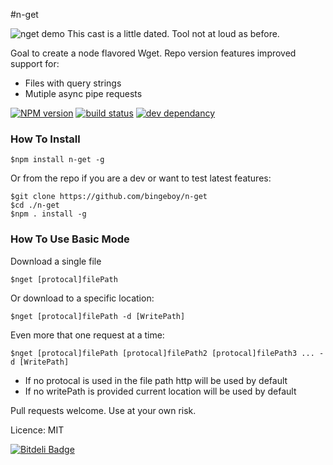 #n-get


![nget demo](https://raw.github.com/bingeboy/n-get/master/assets/nget.gif)
This cast is a little dated. Tool not at loud as before.

Goal to create a node flavored Wget.
Repo version features improved support for:

* Files with query strings
* Mutiple async pipe requests

[![NPM version](https://badge.fury.io/js/n-get.png)](http://badge.fury.io/js/n-get)
[![build status](https://secure.travis-ci.org/bingeboy/n-get.png)](http://travis-ci.org/bingeboy/n-get)
[![dev dependancy](https://david-dm.org/bingeboy/n-get.png)](http://david-dm.org/bingeboy/n-get.png)

### How To Install
```
$npm install n-get -g 
```
Or from the repo if you are a dev or want to test latest features:
```
$git clone https://github.com/bingeboy/n-get
$cd ./n-get 
$npm . install -g
```
### How To Use Basic Mode
Download a single file
```
$nget [protocal]filePath
```
Or download to a specific location:
```
$nget [protocal]filePath -d [WritePath]
```
Even more that one request at a time:
```
$nget [protocal]filePath [protocal]filePath2 [protocal]filePath3 ... -d [WritePath]
```
<!--(
### Adavanced Mode 
All of the above and spider crawling abilites
```
This only works in repo for now.
$nget -rl domainToCrawl 
```
)-->

* If no protocal is used in the file path http will be used by default
* If no writePath is provided current location will be used by default


Pull requests welcome. Use at your own risk.


Licence: MIT


[![Bitdeli Badge](https://d2weczhvl823v0.cloudfront.net/bingeboy/n-get/trend.png)](https://bitdeli.com/free "Bitdeli Badge")

